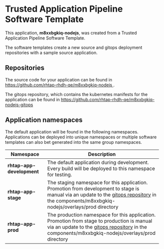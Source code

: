 # Trusted Application Pipeline Software Template

This application, **m8xxbgkiq-nodejs**, was created from a Trusted Application Pipeline Software Template.

The software templates create a new source and gitops deployment repositories with a sample source application. 

## Repositories

The source code for your application can be found in [https://github.com/rhtap-rhdh-qe/m8xxbgkiq-nodejs ](https://github.com/rhtap-rhdh-qe/m8xxbgkiq-nodejs ).
 
The gitops repository, which contains the kubernetes manifests for the application can be found in 
[https://github.com/rhtap-rhdh-qe/m8xxbgkiq-nodejs-gitops ](https://github.com/rhtap-rhdh-qe/m8xxbgkiq-nodejs-gitops ) 

## Application namespaces 

The default application will be found in the following namespaces. Applications can be deployed into unique namespaces or multiple software templates can also bet generated into the same group namespaces.  

|  Namespace   |  Description   |  
| -------- | -------- |   
| **rhtap-app-development** | The default application during development. Every build will be deployed to this namespace for testing. | 
| **rhtap-app-stage** | The staging namespace for this application. Promotion from development to stage is manual via an update to the [gitops repository](https://github.com/rhtap-rhdh-qe/m8xxbgkiq-nodejs-gitops ) in the components/m8xxbgkiq-nodejs/overlays/prod directory |  
| **rhtap-app-prod** | The production namespace for this application. Promotion from stage to production is manual via an update to the [gitops repository](https://github.com/rhtap-rhdh-qe/m8xxbgkiq-nodejs-gitops ) in the components/m8xxbgkiq-nodejs/overlays/prod directory | 